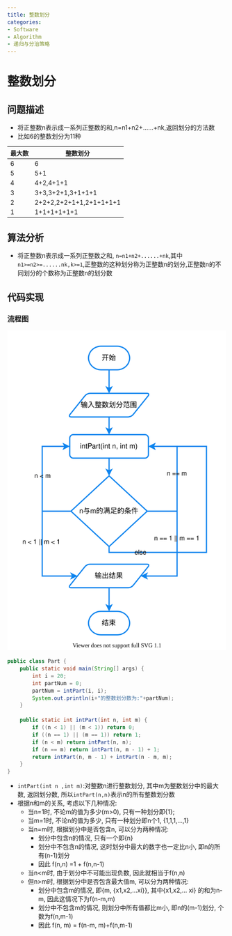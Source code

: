 ```yaml
---
title: 整数划分
categories:
- Software
- Algorithm
- 递归与分治策略
---
```

# 整数划分

## 问题描述

- 将正整数n表示成一系列正整数的和,n=n1+n2+......+nk,返回划分的方法数
- 比如6的整数划分为11种

| 最大数 | 整数划分                  |
| ------ | ------------------------- |
| 6      | 6                         |
| 5      | 5+1                       |
| 4      | 4+2,4+1+1                |
| 3      | 3+3,3+2+1,3+1+1+1       |
| 2      | 2+2+2,2+2+1+1,2+1+1+1+1 |
| 1      | 1+1+1+1+1+1               |

## 算法分析

- 将正整数n表示成一系列正整数之和, `n=n1+n2+......+nk`,其中`n1>=n2>=......nk,k>=1`,正整数的这种划分称为正整数n的划分,正整数n的不同划分的个数称为正整数n的划分数

## 代码实现

### 流程图

![](https://raw.githubusercontent.com/LuShan123888/Files/main/Pictures/2020-12-10-2020-11-18-2020-11-08-Flowchart-Page-1-4821815.svg)

```java
public class Part {
    public static void main(String[] args) {
        int i = 20;
        int partNum = 0;
        partNum = intPart(i, i);
        System.out.println(i+"的整数划分数为:"+partNum);
    }

    public static int intPart(int n, int m) {
        if ((n < 1) || (m < 1)) return 0;
        if ((n == 1) || (m == 1)) return 1;
        if (n < m) return intPart(n, n);
        if (n == m) return intPart(n, m - 1) + 1;
        return intPart(n, m - 1) + intPart(n - m, m);
    }
}
```

- `intPart(int n ,int m)`:对整数n进行整数划分, 其中m为整数划分中的最大数, 返回划分数, 所以`intPart(n,n)`表示n的所有整数划分数
- 根据n和m的关系, 考虑以下几种情况:
    - 当n=1时, 不论m的值为多少(m>0), 只有一种划分即{1};
    - 当m=1时, 不论n的值为多少, 只有一种划分即n个1, {1,1,1,...,1}
    - 当n=m时, 根据划分中是否包含n, 可以分为两种情况:
        - 划分中包含n的情况, 只有一个即{n}
        - 划分中不包含n的情况, 这时划分中最大的数字也一定比n小, 即n的所有(n-1)划分
        - 因此 f(n,n) =1 + f(n,n-1)
    - 当n<m时, 由于划分中不可能出现负数, 因此就相当于f(n,n)
    - 但n>m时, 根据划分中是否包含最大值m, 可以分为两种情况:
        - 划分中包含m的情况, 即{m, {x1,x2,...xi}}, 其中{x1,x2,... xi} 的和为n-m, 因此这情况下为f(n-m,m)
        - 划分中不包含m的情况, 则划分中所有值都比m小, 即n的(m-1)划分, 个数为f(n,m-1)
        - 因此 f(n, m) = f(n-m, m)+f(n,m-1)

